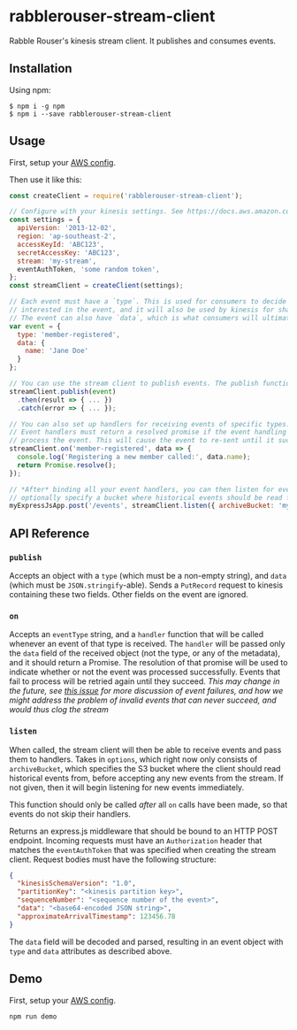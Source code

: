 # rabblerouser-stream-client

Rabble Rouser's kinesis stream client. It publishes and consumes events.

## Installation

Using npm:
```shell
$ npm i -g npm
$ npm i --save rabblerouser-stream-client
```

## Usage

First, setup your [AWS config](https://docs.aws.amazon.com/cli/latest/userguide/cli-chap-getting-started.html).

Then use it like this:

```js
const createClient = require('rabblerouser-stream-client');

// Configure with your kinesis settings. See https://docs.aws.amazon.com/AWSJavaScriptSDK/latest/AWS/Kinesis.html#constructor-property
const settings = {
  apiVersion: '2013-12-02',
  region: 'ap-southeast-2',
  accessKeyId: 'ABC123',
  secretAccessKey: 'ABC123',
  stream: 'my-stream',
  eventAuthToken, 'some random token',
};
const streamClient = createClient(settings);

// Each event must have a `type`. This is used for consumers to decide whether they are
// interested in the event, and it will also be used by kinesis for sharding of events.
// The event can also have `data`, which is what consumers will ultimately receive.
var event = {
  type: 'member-registered',
  data: {
    name: 'Jane Doe'
  }
};

// You can use the stream client to publish events. The publish function returns a Promise
streamClient.publish(event)
  .then(result => { ... })
  .catch(error => { ... });

// You can also set up handlers for receiving events of specific types. Notice that we only receive the `data` here.
// Event handlers must return a resolved promise if the event handling succeeded, or a rejected promise if they fail to
// process the event. This will cause the event to re-sent until it succeeds.
streamClient.on('member-registered', data => {
  console.log('Registering a new member called:', data.name);
  return Promise.resolve();
});

// *After* binding all your event handlers, you can then listen for events on an HTTP POST endpoint. You can also
// optionally specify a bucket where historical events should be read from first.
myExpressJsApp.post('/events', streamClient.listen({ archiveBucket: 'my-archive-bucket' }));
```

## API Reference

### `publish`

Accepts an object with a `type` (which must be a non-empty string), and `data` (which must be `JSON.stringify`-able).
Sends a `PutRecord` request to kinesis containing these two fields. Other fields on the event are ignored.

### `on`

Accepts an `eventType` string, and a `handler` function that will be called whenever an event of that type is received.
The `handler` will be passed only the `data` field of the received object (not the type, or any of the metadata), and it
should return a Promise. The resolution of that promise will be used to indicate whether or not the event was processed
successfully. Events that fail to process will be retried again until they succeed. *This may change in the future, see
[this issue](https://github.com/rabblerouser/rabblerouser-core/issues/132) for more discussion of event failures, and
how we might address the problem of invalid events that can never succeed, and would thus clog the stream*

### `listen`

When called, the stream client will then be able to receive events and pass them to handlers. Takes in `options`, which
right now only consists of `archiveBucket`, which specifies the S3 bucket where the client should read historical events
from, before accepting any new events from the stream. If not given, then it will begin listening for new events
immediately.

This function should only be called *after* all `on` calls have been made, so that events do not skip their handlers.

Returns an express.js middleware that should be bound to an HTTP POST endpoint. Incoming requests must have an
`Authorization` header that matches the `eventAuthToken` that was specified when creating the stream client. Request
bodies must have the following structure:

```json
{
  "kinesisSchemaVersion": "1.0",
  "partitionKey": "<kinesis partition key>",
  "sequenceNumber": "<sequence number of the event>",
  "data": "<base64-encoded JSON string>",
  "approximateArrivalTimestamp": 123456.78
}
```

The `data` field will be decoded and parsed, resulting in an event object with `type` and `data` attributes as described
above.

## Demo

First, setup your [AWS config](https://docs.aws.amazon.com/cli/latest/userguide/cli-chap-getting-started.html).

`npm run demo`
